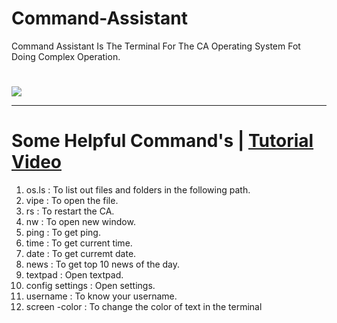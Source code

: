 # Command-Assistant
Command Assistant Is The Terminal For The CA Operating System Fot Doing Complex Operation.
#
<img src="https://live.staticflickr.com/65535/52077640260_7ee5408d40_h.jpg"/>  
<hr />

# Some Helpful Command's | [Tutorial Video](https://live.staticflickr.com/video/52077088423/c42a4c6ec2/1080p.mp4?s=eyJpIjo1MjA3NzA4ODQyMywiZSI6MTY1Mjc3NTM0MCwicyI6ImIwOTdkYjQ5NDU2NmJhMzAyYjkwMDA1MmY4OGUwNjU2OTcyMjVlMTEiLCJ2IjoxfQ)
1. os.ls : To list out files and folders in the following path.
2. vipe : To open the file.
3. rs : To restart the CA.
4. nw : To open new window.
5. ping : To get ping.
6. time : To get current time.
7. date : To get curremt date.
8. news : To get top 10 news of the day.
9. textpad : Open textpad.
10. config settings : Open settings.
11. username : To know your username.
12. screen -color : To change the color of text in the terminal
